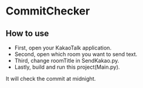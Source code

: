 # CommitChecker

## How to use

* First, open your KakaoTalk application.
* Second, open which room you want to send text.
* Third, change roomTitle in SendKakao.py.
* Lastly, build and run this project(Main.py).

It will check the commit at midnight.
